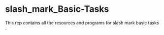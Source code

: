 # slash_mark_Basic-Tasks
This rep contains all the resources and programs for slash mark basic tasks .
